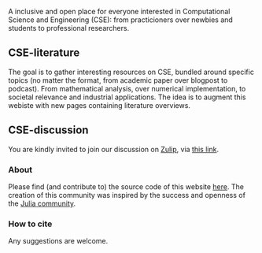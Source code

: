 A inclusive and open place for everyone interested in Computational Science and Engineering (CSE): from practicioners over newbies and students to professional researchers.

## CSE-literature
The goal is to gather interesting resources on CSE, bundled around specific topics (no matter the format, from academic paper over blogpost to podcast). From mathematical analysis, over numerical implementation, to societal relevance and industrial applications. The idea is to augment this webiste with new pages containing literature overviews.

## CSE-discussion
You are kindly invited to join our discussion on [Zulip](https://zulip.com/), via [this link](https://cse-forum.zulipchat.com/join/bqunzlhkt3ahxcyzbxt2ropc/).

### About
Please find (and contribute to) the source code of this website [here](https://github.com/cse-literature/cse-literature.github.io). 
The creation of this community was inspired by the success and openness of the [Julia community](https://julialang.org/community/).

### How to cite
Any suggestions are welcome.
